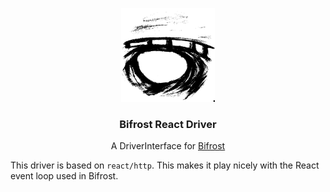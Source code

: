 <p align="center">
    <img src="./assets/logo.svg" height="150px">
</p>

<h3 align="center">Bifrost React Driver</h3>

<p align="center">A DriverInterface for <a href="https://github.com/dc-Ragnarok/Bifrost">Bifrost</a></p>

This driver is based on `react/http`. This makes it play nicely with the React event loop used in Bifrost.
